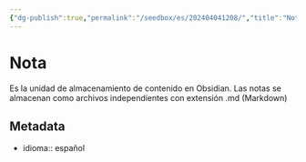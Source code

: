 ```yaml
---
{"dg-publish":true,"permalink":"/seedbox/es/202404041208/","title":"Nota","dgEnableSearch":true,"noteIcon":"1","created":"2024-04-04T12:08:56.142-06:00","updated":"2024-04-04T12:25:46.821-06:00"}
---
```


# Nota

Es la unidad de almacenamiento de contenido en Obsidian. Las notas se almacenan como archivos independientes con extensión .md (Markdown)

## Metadata
- idioma:: español